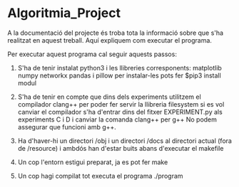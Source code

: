 # Algoritmia_Project

A la documentació del projecte és troba tota la informació sobre que s'ha realitzat en aquest treball. Aquí expliquem com executar el programa.

Per executar aquest programa cal seguir aquests passos:

1.  S'ha de tenir instalat python3 i les llibreries corresponents: matplotlib numpy networkx pandas i pillow
    per instalar-les pots fer $pip3 install modul

2.  S'ha de tenir en compte que dins dels experiments utilitzem el compilador clang++ per poder fer servir la llibreria filesystem
    si es vol canviar el compilador s'ha d'entrar dins del fitxer EXPERIMENT.py als experiments C i D i canviar la comanda clang++ per g++
    No podem assegurar que funcioni amb g++.

3. Ha d'haver-hi un directori /obj i un directori /docs al directori actual (fora de /resource) i ambdós han d'estar buits abans d'executar el makefile

4. Un cop l'entorn estigui preparat, ja es pot fer make

5. Un cop hagi compilat tot executa el programa ./program
